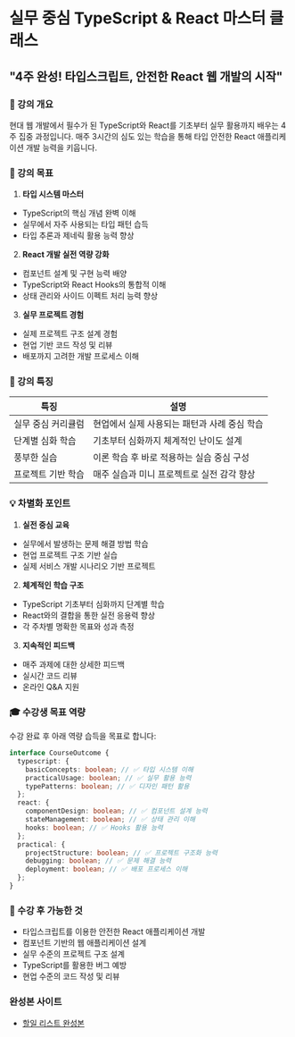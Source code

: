 # 실무 중심 TypeScript & React 마스터 클래스

## "4주 완성! 타입스크립트, 안전한 React 웹 개발의 시작"

### 📌 강의 개요

현대 웹 개발에서 필수가 된 TypeScript와 React를 기초부터 실무 활용까지 배우는 4주 집중 과정입니다.
매주 3시간의 심도 있는 학습을 통해 타입 안전한 React 애플리케이션 개발 능력을 키웁니다.

### 🎯 강의 목표

1. **타입 시스템 마스터**

- TypeScript의 핵심 개념 완벽 이해
- 실무에서 자주 사용되는 타입 패턴 습득
- 타입 추론과 제네릭 활용 능력 향상

2. **React 개발 실전 역량 강화**

- 컴포넌트 설계 및 구현 능력 배양
- TypeScript와 React Hooks의 통합적 이해
- 상태 관리와 사이드 이펙트 처리 능력 향상

3. **실무 프로젝트 경험**

- 실제 프로젝트 구조 설계 경험
- 현업 기반 코드 작성 및 리뷰
- 배포까지 고려한 개발 프로세스 이해

### 🌟 강의 특징

| 특징               | 설명                                         |
| ------------------ | -------------------------------------------- |
| 실무 중심 커리큘럼 | 현업에서 실제 사용되는 패턴과 사례 중심 학습 |
| 단계별 심화 학습   | 기초부터 심화까지 체계적인 난이도 설계       |
| 풍부한 실습        | 이론 학습 후 바로 적용하는 실습 중심 구성    |
| 프로젝트 기반 학습 | 매주 실습과 미니 프로젝트로 실전 감각 향상   |

### 💡 차별화 포인트

1. **실전 중심 교육**

- 실무에서 발생하는 문제 해결 방법 학습
- 현업 프로젝트 구조 기반 실습
- 실제 서비스 개발 시나리오 기반 프로젝트

2. **체계적인 학습 구조**

- TypeScript 기초부터 심화까지 단계별 학습
- React와의 결합을 통한 실전 응용력 향상
- 각 주차별 명확한 목표와 성과 측정

3. **지속적인 피드백**

- 매주 과제에 대한 상세한 피드백
- 실시간 코드 리뷰
- 온라인 Q&A 지원

### 🎓 수강생 목표 역량

수강 완료 후 아래 역량 습득을 목표로 합니다:

```typescript
interface CourseOutcome {
  typescript: {
    basicConcepts: boolean; // ✅ 타입 시스템 이해
    practicalUsage: boolean; // ✅ 실무 활용 능력
    typePatterns: boolean; // ✅ 디자인 패턴 활용
  };
  react: {
    componentDesign: boolean; // ✅ 컴포넌트 설계 능력
    stateManagement: boolean; // ✅ 상태 관리 이해
    hooks: boolean; // ✅ Hooks 활용 능력
  };
  practical: {
    projectStructure: boolean; // ✅ 프로젝트 구조화 능력
    debugging: boolean; // ✅ 문제 해결 능력
    deployment: boolean; // ✅ 배포 프로세스 이해
  };
}
```

### 🚀 수강 후 가능한 것

- 타입스크립트를 이용한 안전한 React 애플리케이션 개발
- 컴포넌트 기반의 웹 애플리케이션 설계
- 실무 수준의 프로젝트 구조 설계
- TypeScript를 활용한 버그 예방
- 현업 수준의 코드 작성 및 리뷰

### 완성본 사이트

- [할일 리스트 완성본](https://cdpn.io/pen/debug/qEBPLPb#/main)
